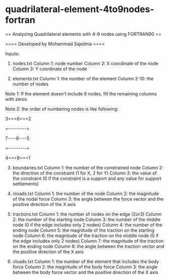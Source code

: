 # quadrilateral-element-4to9nodes-fortran

== Analyzing Quadrilateral elements with 4-9 nodes using FORTRAN90 ==

==== Developed by Mohammad Sajednia ====

Inputs:

1. nodes.txt
Column 1: node number
Column 2: X coordinate of the node
Column 3: Y coordinate of the node

2. elements.txt
Column 1: the number of the element
Column 2-10: the number of nodes

Note 1: If the element doesn't include 9 nodes, fill the remaining columns with zeros.

Note 2: the order of numbering nodes is like following:

3===6===2

=---------=

7----9----5

=---------=

4===8===1

3. boundaries.txt
Column 1: the number of the constrained node
Column 2: the direction of the constraint (1 for X, 2 for Y)
Column 3: the value of the constraint (0 if the constraint is a support and any value for support settlements)

4. nloads.txt
Column 1: the number of the node
Column 2: the magnitude of the nodal force
Column 3: the angle between the force vector and the positive direction of the X axis

5. tractions.txt
Column 1: the number of nodes on the edge (2or3)
Column 2: the number of the starting node
Column 3: the number of the middle node (0 if the edge includes only 2 nodes)
Column 4: the number of the ending node
Column 5: the magnitude of the traction on the starting node
Column 6: the magnitude of the traction on the middle node (0 if the edge includes only 2 nodes)
Column 7: the magnitude of the traction on the ending node
Column 8: the angle between the traction vector and the positive direction of the X axis

6. vloads.txt
Column 1: the number of the element that includes the body force
Column 2: the magnitude of the body force
Column 3: the angle between the body force vector and the positive direction of the X axis
